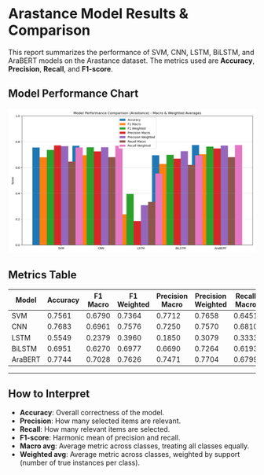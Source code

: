 # Arastance Model Results & Comparison

This report summarizes the performance of SVM, CNN, LSTM, BiLSTM, and AraBERT models on the Arastance dataset. The metrics used are **Accuracy**, **Precision**, **Recall**, and **F1-score**.

## Model Performance Chart

![Arastance Model Comparison](arastance_model_comparison.png)

## Metrics Table

| Model | Accuracy | F1 Macro | F1 Weighted | Precision Macro | Precision Weighted | Recall Macro | Recall Weighted |
|---|---|---|---|---|---|---|---|
| SVM | 0.7561 | 0.6790 | 0.7364 | 0.7712 | 0.7658 | 0.6451 | 0.7561 |
| CNN | 0.7683 | 0.6961 | 0.7576 | 0.7250 | 0.7570 | 0.6810 | 0.7683 |
| LSTM | 0.5549 | 0.2379 | 0.3960 | 0.1850 | 0.3079 | 0.3333 | 0.5549 |
| BiLSTM | 0.6951 | 0.6270 | 0.6977 | 0.6690 | 0.7264 | 0.6193 | 0.6951 |
| AraBERT | 0.7744 | 0.7028 | 0.7626 | 0.7471 | 0.7704 | 0.6799 | 0.7744 |

---

## How to Interpret

- **Accuracy**: Overall correctness of the model.
- **Precision**: How many selected items are relevant.
- **Recall**: How many relevant items are selected.
- **F1-score**: Harmonic mean of precision and recall.
- **Macro avg**: Average metric across classes, treating all classes equally.
- **Weighted avg**: Average metric across classes, weighted by support (number of true instances per class).
